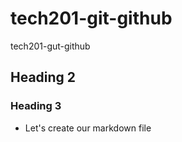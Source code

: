 # tech201-git-github
tech201-gut-github
## Heading 2
### Heading 3
- Let's create our markdown file
